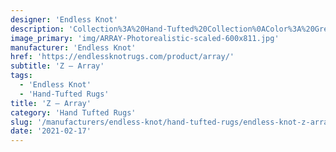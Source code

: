 ```yaml
---
designer: 'Endless Knot'
description: 'Collection%3A%20Hand-Tufted%20Collection%0AColor%3A%20Greys%0AMaterial%3A%20100%25%20WoolStyle%3A%20Geometric'
image_primary: 'img/ARRAY-Photorealistic-scaled-600x811.jpg'
manufacturer: 'Endless Knot'
href: 'https://endlessknotrugs.com/product/array/'
subtitle: 'Z – Array'
tags:
  - 'Endless Knot'
  - 'Hand-Tufted Rugs'
title: 'Z – Array'
category: 'Hand Tufted Rugs'
slug: '/manufacturers/endless-knot/hand-tufted-rugs/endless-knot-z-array'
date: '2021-02-17'
---
```

